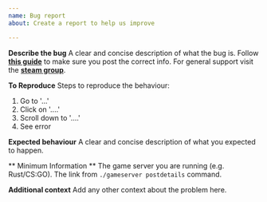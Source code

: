```yaml
---
name: Bug report
about: Create a report to help us improve

---
```


**Describe the bug**
A clear and concise description of what the bug is.
Follow **[this guide](https://linuxgsm.com/support/#guide)** to make sure you post the correct info.
For general support visit the **[steam group](https://linuxgsm.com/steam)**.

**To Reproduce**
Steps to reproduce the behaviour:
1. Go to '...'
2. Click on '....'
3. Scroll down to '....'
4. See error

**Expected behaviour**
A clear and concise description of what you expected to happen.

** Minimum Information **
The game server you are running (e.g. Rust/CS:GO).
The link from `./gameserver postdetails` command.

**Additional context**
Add any other context about the problem here.
